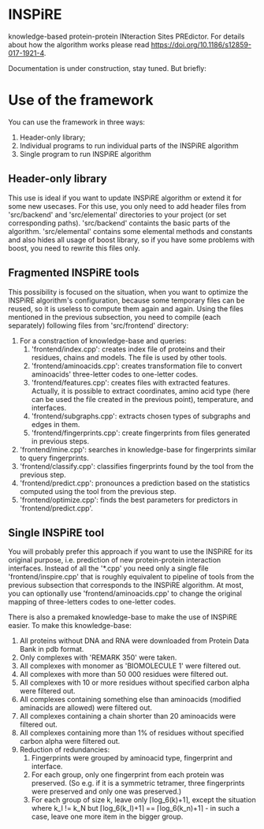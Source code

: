# INSPiRE
knowledge-based protein-protein INteraction Sites PREdictor. For details about how the algorithm works please read https://doi.org/10.1186/s12859-017-1921-4. 

Documentation is under construction, stay tuned. But briefly:

# Use of the framework #
You can use the framework in three ways:
1. Header-only library;
2. Individual programs to run individual parts of the INSPiRE algorithm
3. Single program to run INSPiRE algorithm

## Header-only library ##
This use is ideal if you want to update INSPiRE algorithm or extend it for some new usecases.
For this use, you only need to add header files from 'src/backend' and 'src/elemental' directories to your project (or set corresponding paths). 'src/backend' containts the basic parts of the algorithm. 'src/elemental' contains some elemental methods and constants and also hides all usage of boost library, so if you have some problems with boost, you need to rewrite this files only.

## Fragmented INSPiRE tools ##
This possibility is focused on the situation, when you want to optimize the INSPiRE algorithm's configuration, because some temporary files can be reused, so it is useless to compute them again and again.
Using the files mentioned in the previous subsection, you need to compile (each separately) following files from 'src/frontend' directory:
1. For a constraction of knowledge-base and queries:  
    1. 'frontend/index.cpp': creates index file of proteins and their residues, chains and models. The file is used by other tools.
    2. 'frontend/aminoacids.cpp': creates transformation file to convert aminoacids' three-letter codes to one-letter codes.
    3. 'frontend/features.cpp': creates files with extracted features. Actually, it is possible to extract coordinates, amino acid type (here can be used the file created in the previous point), temperature, and interfaces.
    4. 'frontend/subgraphs.cpp': extracts chosen types of subgraphs and edges in them.
    5. 'frontend/fingerprints.cpp': create fingerprints from files generated in previous steps.
2. 'frontend/mine.cpp': searches in knowledge-base for fingerprints similar to query fingerprints.
3. 'frontend/classify.cpp': classifies fingerprints found by the tool from the previous step.
4. 'frontend/predict.cpp': pronounces a prediction based on the statistics computed using the tool from the previous step.
5. 'frontend/optimize.cpp': finds the best parameters for predictors in 'frontend/predict.cpp'.

## Single INSPiRE tool ##
You will probably prefer this approach if you want to use the INSPiRE for its original purpose, i.e. prediction of new protein-protein interaction interfaces. Instead of all the '\*.cpp' you need only a single file 'frontend/inspire.cpp' that is roughly equivalent to pipeline of tools from the previous subsection that corresponds to the INSPiRE algorithm. At most, you can optionally use 'frontend/aminoacids.cpp' to change the original mapping of three-letters codes to one-letter codes. 

There is also a premaked knowledge-base to make the use of INSPiRE easier. To make this knowledge-base:
1. All proteins without DNA and RNA were downloaded from Protein Data Bank in pdb format.
2. Only complexes with 'REMARK 350' were taken.
3. All complexes with monomer as 'BIOMOLECULE 1' were filtered out.
4. All complexes with more than 50 000 residues were filtered out.
5. All complexes with 10 or more residues without specified carbon alpha were filtered out.
6. All complexes containing something else than aminoacids (modified aminacids are allowed) were filtered out.
7. All complexes containing a chain shorter than 20 aminoacids were filtered out.
8. All complexes containing more than 1% of residues without specified carbon alpha were filtered out.
9. Reduction of redundancies:
    1. Fingerprints were grouped by aminoacid type, fingerprint and interface.
    2. For each group, only one fingerprint from each protein was preserved. (So e.g. if it is a symmetric tetramer, three fingerprints were preserved and only one was preserved.)
    3. For each group of size k, leave only ⌈log_6(k)+1⌉, except the situation where k_I != k_N but ⌈log_6(k_I)+1⌉ == ⌈log_6(k_n)+1⌉ - in such a case, leave one more item in the bigger group.
